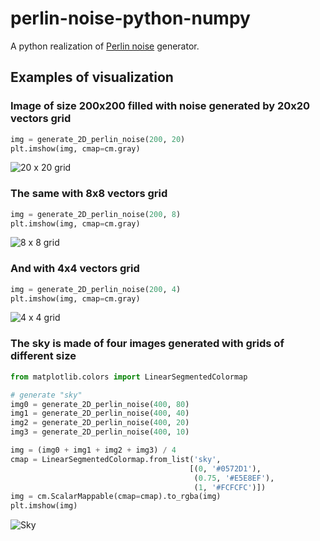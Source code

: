 # perlin-noise-python-numpy
A python realization of [Perlin noise](https://en.wikipedia.org/wiki/Perlin_noise) generator.

## Examples of visualization

### Image of size 200x200 filled with noise generated by 20x20 vectors grid
```python
img = generate_2D_perlin_noise(200, 20)
plt.imshow(img, cmap=cm.gray)
```
![20 x 20 grid](https://github.com/ruslangrimov/perlin-noise-python-numpy/blob/master/20x20.png?raw=true)

### The same with 8x8 vectors grid
```python
img = generate_2D_perlin_noise(200, 8)
plt.imshow(img, cmap=cm.gray)
```
![8 x 8 grid](https://github.com/ruslangrimov/perlin-noise-python-numpy/blob/master/8x8.png?raw=true)

### And with 4x4 vectors grid
```python
img = generate_2D_perlin_noise(200, 4)
plt.imshow(img, cmap=cm.gray)
```
![4 x 4 grid](https://github.com/ruslangrimov/perlin-noise-python-numpy/blob/master/4x4.png?raw=true)

### The sky is made of four images generated with grids of different size
```python
from matplotlib.colors import LinearSegmentedColormap

# generate "sky"
img0 = generate_2D_perlin_noise(400, 80)
img1 = generate_2D_perlin_noise(400, 40)
img2 = generate_2D_perlin_noise(400, 20)
img3 = generate_2D_perlin_noise(400, 10)

img = (img0 + img1 + img2 + img3) / 4
cmap = LinearSegmentedColormap.from_list('sky',
                                        [(0, '#0572D1'),
                                         (0.75, '#E5E8EF'),
                                         (1, '#FCFCFC')])
img = cm.ScalarMappable(cmap=cmap).to_rgba(img)
plt.imshow(img)
```

![Sky](https://github.com/ruslangrimov/perlin-noise-python-numpy/blob/master/sky.png?raw=true)
